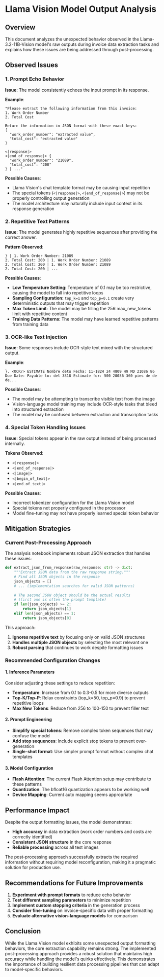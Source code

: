 # Llama Vision Model Output Analysis

## Overview
This document analyzes the unexpected behavior observed in the Llama-3.2-11B-Vision model's raw outputs during invoice data extraction tasks and explains how these issues are being addressed through post-processing.

## Observed Issues

### 1. Prompt Echo Behavior
**Issue**: The model consistently echoes the input prompt in its response.

**Example**:
```
"Please extract the following information from this invoice:
1. Work Order Number
2. Total Cost

Return the information in JSON format with these exact keys:
{
  "work_order_number": "extracted value",
  "total_cost": "extracted value"
}

<|response|>
<|end_of_response|> {
  "work_order_number": "21089",
  "total_cost": "200"
} | ..."
```

**Possible Causes**:
- Llama Vision's chat template format may be causing input repetition
- The special tokens (`<|response|>`, `<|end_of_response|>`) may not be properly controlling output generation
- The model architecture may naturally include input context in its response generation

### 2. Repetitive Text Patterns
**Issue**: The model generates highly repetitive sequences after providing the correct answer.

**Pattern Observed**:
```
} | 1. Work Order Number: 21089
2. Total Cost: 200 | 1. Work Order Number: 21089
2. Total Cost: 200 | 1. Work Order Number: 21089
2. Total Cost: 200 | ...
```

**Possible Causes**:
- **Low Temperature Setting**: Temperature of 0.1 may be too restrictive, causing the model to fall into repetitive loops
- **Sampling Configuration**: `top_k=1` and `top_p=0.1` create very deterministic outputs that may trigger repetition
- **Max Token Limit**: The model may be filling the 256 max_new_tokens limit with repetitive content
- **Training Data Patterns**: The model may have learned repetitive patterns from training data

### 3. OCR-like Text Injection
**Issue**: Some responses include OCR-style text mixed with the structured output.

**Example**:
```
}. <OCR/> ESTIMATE Nombre detu Fecha: 11-1824 24 4809 49 MD 21086 86 Due Date: Payable to: del 3318 Estimate for: 500 20036 360 pies de de de...
```

**Possible Causes**:
- The model may be attempting to transcribe visible text from the image
- Vision-language model training may include OCR-style tasks that bleed into structured extraction
- The model may be confused between extraction and transcription tasks

### 4. Special Token Handling Issues
**Issue**: Special tokens appear in the raw output instead of being processed internally.

**Tokens Observed**:
- `<|response|>`
- `<|end_of_response|>`
- `<|image|>`
- `<|begin_of_text|>`
- `<|end_of_text|>`

**Possible Causes**:
- Incorrect tokenizer configuration for the Llama Vision model
- Special tokens not properly configured in the processor
- Model fine-tuning may not have properly learned special token behavior

## Mitigation Strategies

### Current Post-Processing Approach
The analysis notebook implements robust JSON extraction that handles these issues:

```python
def extract_json_from_response(raw_response: str) -> dict:
    """Extract JSON data from the raw response string."""
    # Find all JSON objects in the response
    json_objects = []
    # ... (implementation searches for valid JSON patterns)
    
    # The second JSON object should be the actual results
    # (first one is often the prompt template)
    if len(json_objects) >= 2:
        return json_objects[1]
    elif len(json_objects) == 1:
        return json_objects[0]
```

This approach:
1. **Ignores repetitive text** by focusing only on valid JSON structures
2. **Handles multiple JSON objects** by selecting the most relevant one
3. **Robust parsing** that continues to work despite formatting issues

### Recommended Configuration Changes

#### 1. Inference Parameters
Consider adjusting these settings to reduce repetition:
- **Temperature**: Increase from 0.1 to 0.3-0.5 for more diverse outputs
- **Top-K/Top-P**: Relax constraints (top_k=50, top_p=0.9) to prevent repetitive loops
- **Max New Tokens**: Reduce from 256 to 100-150 to prevent filler text

#### 2. Prompt Engineering
- **Simplify special tokens**: Remove complex token sequences that may confuse the model
- **Add stop sequences**: Include explicit stop tokens to prevent over-generation
- **Single-shot format**: Use simpler prompt format without complex chat templates

#### 3. Model Configuration
- **Flash Attention**: The current Flash Attention setup may contribute to these patterns
- **Quantization**: The bfloat16 quantization appears to be working well
- **Device Mapping**: Current auto mapping seems appropriate

## Performance Impact

Despite the output formatting issues, the model demonstrates:
- **High accuracy** in data extraction (work order numbers and costs are correctly identified)
- **Consistent JSON structure** in the core response
- **Reliable processing** across all test images

The post-processing approach successfully extracts the required information without requiring model reconfiguration, making it a pragmatic solution for production use.

## Recommendations for Future Improvements

1. **Experiment with prompt formats** to reduce echo behavior
2. **Test different sampling parameters** to minimize repetition
3. **Implement custom stopping criteria** in the generation process
4. **Consider fine-tuning** on invoice-specific data with proper formatting
5. **Evaluate alternative vision-language models** for comparison

## Conclusion

While the Llama Vision model exhibits some unexpected output formatting behaviors, the core extraction capability remains strong. The implemented post-processing approach provides a robust solution that maintains high accuracy while handling the model's quirks effectively. This demonstrates the importance of building resilient data processing pipelines that can adapt to model-specific behaviors. 